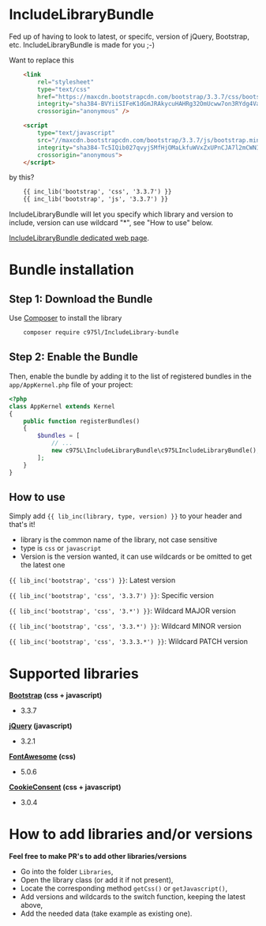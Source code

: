 IncludeLibraryBundle
====================

Fed up of having to look to latest, or specifc, version of jQuery, Bootstrap, etc. IncludeLibraryBundle is made for you ;-)

Want to replace this
```html
    <link
        rel="stylesheet"
        type="text/css"
        href="https://maxcdn.bootstrapcdn.com/bootstrap/3.3.7/css/bootstrap.min.css"
        integrity="sha384-BVYiiSIFeK1dGmJRAkycuHAHRg32OmUcww7on3RYdg4Va+PmSTsz/K68vbdEjh4u"
        crossorigin="anonymous" />

    <script
        type="text/javascript"
        src="//maxcdn.bootstrapcdn.com/bootstrap/3.3.7/js/bootstrap.min.js"
        integrity="sha384-Tc5IQib027qvyjSMfHjOMaLkfuWVxZxUPnCJA7l2mCWNIpG9mGCD8wGNIcPD7Txa"
        crossorigin="anonymous">
    </script>
```

by this?
```html
    {{ inc_lib('bootstrap', 'css', '3.3.7') }}
    {{ inc_lib('bootstrap', 'js', '3.3.7') }}
```

IncludeLibraryBundle will let you specify which library and version to include, version can use wildcard "*", see "How to use" below.

[IncludeLibraryBundle dedicated web page](https://975l.com/en/pages/include-library-bundle).

Bundle installation
===================

Step 1: Download the Bundle
---------------------------
Use [Composer](https://getcomposer.org) to install the library
```bash
    composer require c975l/IncludeLibrary-bundle
```

Step 2: Enable the Bundle
-------------------------
Then, enable the bundle by adding it to the list of registered bundles in the `app/AppKernel.php` file of your project:

```php
<?php
class AppKernel extends Kernel
{
    public function registerBundles()
    {
        $bundles = [
            // ...
            new c975L\IncludeLibraryBundle\c975LIncludeLibraryBundle(),
        ];
    }
}
```

How to use
----------
Simply add `{{ lib_inc(library, type, version) }}` to your header and that's it!
- library is the common name of the library, not case sensitive
- type is `css` or `javascript`
- Version is the version wanted, it can use wildcards or be omitted to get the latest one

`{{ lib_inc('bootstrap', 'css') }}`: Latest version

`{{ lib_inc('bootstrap', 'css', '3.3.7') }}`: Specific version

`{{ lib_inc('bootstrap', 'css', '3.*') }}`: Wildcard MAJOR version

`{{ lib_inc('bootstrap', 'css', '3.3.*') }}`: Wildcard MINOR version

`{{ lib_inc('bootstrap', 'css', '3.3.3.*') }}`: Wildcard PATCH version

Supported libraries
===================

**[Bootstrap](http://getbootstrap.com) (css + javascript)**
- 3.3.7

**[jQuery](https://jquery.com) (javascript)**
- 3.2.1

**[FontAwesome](https://fontawesome.com) (css)**
- 5.0.6

**[CookieConsent](https://silktide.com/tools/cookie-consent) (css + javascript)**
- 3.0.4

How to add libraries and/or versions
====================================
**Feel free to make PR's to add other libraries/versions**

- Go into the folder `Libraries`,
- Open the library class (or add it if not present),
- Locate the corresponding method `getCss()` or `getJavascript()`,
- Add versions and wildcards to the switch function, keeping the latest above,
- Add the needed data (take example as existing one).

